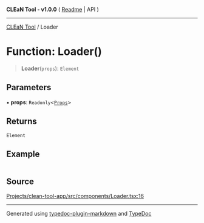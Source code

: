**CLEaN Tool - v1.0.0** ( [Readme](../README.md) \| API )

***

[CLEaN Tool](../exports.md) / Loader

# Function: Loader()

> **Loader**(`props`): `Element`

## Parameters

▪ **props**: `Readonly`\<[`Props`](../private/type-aliases/Props.md)\>

## Returns

`Element`

## Example

```ts

```

## Source

[Projects/clean-tool-app/src/components/Loader.tsx:16](https://github.com/yuckyh/clean-tool-app/)

***

Generated using [typedoc-plugin-markdown](https://www.npmjs.com/package/typedoc-plugin-markdown) and [TypeDoc](https://typedoc.org/)
